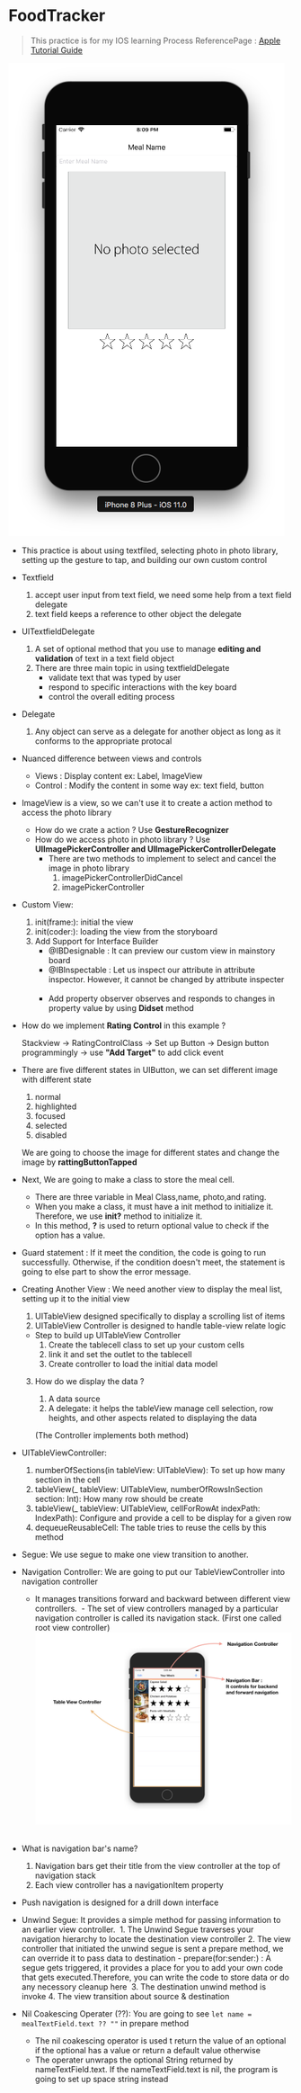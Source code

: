 # FoodTracker
> This practice is for my IOS learning Process
> ReferencePage : [Apple Tutorial Guide](https://developer.apple.com/library/content/referencelibrary/GettingStarted/DevelopiOSAppsSwift/index.html#//apple_ref/doc/uid/TP40015214-CH2-SW1)

![Default Interface](https://github.com/HermesKeng/FoodTracker/blob/master/images/default.png)

- This practice is about using textfiled, selecting photo in photo library, setting up the gesture to tap, and building our own custom control

- Textfield
  1. accept user input from text field, we need some help from a text field delegate
  2. text field keeps a reference to other object the delegate

- UITextfieldDelegate
  1. A set of optional method that you use to manage **editing and validation** of text in a text field object
  2. There are three main topic in using textfieldDelegate 
      - validate text that was typed by user 
      - respond to specific interactions with the key board 
      - control the overall editing process
- Delegate
  1. Any object can serve as a delegate for another object as long as it conforms to the appropriate protocal
  
- Nuanced difference between views and controls
  - Views : Display content ex: Label, ImageView
  - Control : Modify the content in some way ex: text field, button
  
- ImageView is a view, so we can't use it to create a action method to access the photo library
    - How do we crate a action ? Use **GestureRecognizer** 
    - How do we access photo in photo library ? Use **UIImagePickerController and UIImagePickerControllerDelegate**
      - There are two methods to implement to select and cancel the image in photo library
          1. imagePickerControllerDidCancel
          2. imagePickerController
          
- Custom View:
    1. init(frame:): initial the view 
    2. init(coder:): loading the view from the storyboard
    3. Add Support for Interface Builder
        - @IBDesignable : It can preview our custom view in mainstory board
        - @IBInspectable : Let us inspect our attribute in attribute inspector. However, it cannot be changed by attribute inspecter
        
        - Add property observer observes and responds to changes in property value by using **Didset** method
- How do we implement **Rating Control** in this example ?
   
   Stackview -> RatingControlClass -> Set up Button -> Design button programmingly -> use **"Add Target"** to add click event
- There are five different states in UIButton, we can set different image with different state
    1. normal
    2. highlighted
    3. focused
    4. selected
    5. disabled
    
    We are going to choose the image for different states and change the image by **rattingButtonTapped**

- Next, We are going to make a class to store the meal cell.
    - There are three variable in Meal Class,name, photo,and rating.
    - When you make a class, it must have a init method to initialize it. Therefore, we use **init?** method to initialize it.
    - In this method, **?** is used to return optional value to check if the option has a value.
    
- Guard statement : If it meet the condition, the code is going to run successfully. Otherwise, if the condition doesn't meet, the statement is going to else part to show the error message. 

- Creating Another View : We need another view to display the meal list, setting up it to the initial view
  1. UITableView designed specifically to display a scrolling list of items
  2. UITableView Controller is designed to handle table-view relate logic 
    - Step to build up UITableView Controller
      1. Create the tablecell class to set up your custom cells
      2. link it and set the outlet to the tablecell
      3. Create controller to load the initial data model
  3. How do we display the data ?
      1. A data source
      2. A delegate: it helps the tableView manage cell selection, row heights, and other aspects related to displaying the data

      (The Controller implements both method)
      
- UITableViewController: 
  1. numberOfSections(in tableView: UITableView): To set up how many section in the cell
  2. tableView(_ tableView: UITableView, numberOfRowsInSection section: Int): How many row should be create 
  3. tableView(_ tableView: UITableView, cellForRowAt indexPath: IndexPath): Configure and provide a cell to be display for a given row
  4. dequeueReusableCell: The table tries to reuse the cells by this method
  
- Segue: We use segue to make one view transition to another.
- Navigation Controller: We are going to put our TableViewController into navigation controller
  - It manages transitions forward and backward between different view controllers.
  - The set of view controllers managed by a particular navigation controller is called its navigation stack. (First one called root view controller)
![Navigation Bar & Table View Introduction](https://github.com/HermesKeng/FoodTracker/blob/master/images/Navbar_TableView.jpeg)
  
- What is navigation bar's name?
  1. Navigation bars get their title from the view controller at the top of navigation stack
  2. Each view controller has a navigationItem property
- Push navigation is designed for a drill down interface
- Unwind Segue: It provides a simple method for passing information to an earlier view controller.
  1. The Unwind Segue traverses your navigation hierarchy to locate the destination view controller
  2. The view controller that initiated the unwind segue is sent a prepare method, we can override it to pass data to destination
      - prepare(for:sender:) : A segue gets triggered, it provides a place for you to add your own code that gets executed.Therefore, you can write the code to store data or do any necessory cleanup here
  3. The destination unwind method is invoke
  4. The view transition about source & destination
  
- Nil Coakescing Operater (??): You are going to see ```let name = mealTextField.text ?? ""``` in prepare method
  - The nil coakescing operator is used t return the value of an optional if the optional has a value or return a default value otherwise
  - The operater unwraps the optional String returned by nameTextField.text. If the nameTextField.text is nil, the program is going to set up space string instead

     
